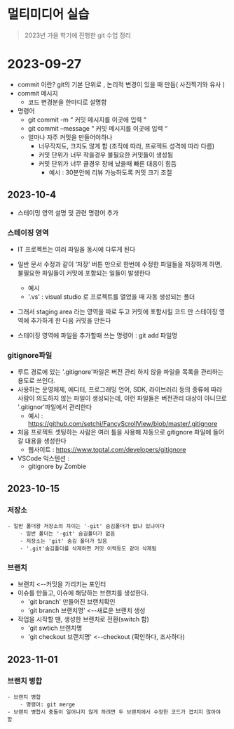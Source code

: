 # 멀티미디어 실습 

> 2023년 가을 학기에 진행한  git 수업 정리 

# 2023-09-27
- commit 이란? git의 기본 단위로 , 논리적 변경이 있을 때 만듬( 사진찍기와 유사 )
- commit 메시지 
    - 코드 변경분을 한마디로 설명함 
- 명령어
    - git commit -m “ 커밋 메시지를 이곳에 입력 “ 
    - git commit –message “  커밋 메시지를 이곳에 입력 “
    - 얼마나 자주 커밋을 만들어야하나 
        - 너무작지도, 크지도 않게 함 (조직에 따라, 프로젝트 성격에 따라 다름)
        - 커밋 단위가 너무 작을경우 불필요한 커밋들이 생성됨
        - 커밋 단위가 너무 클경우 장애 났을때 빠른 대응이 힘듬
            - 예시 : 30분안에 리뷰 가능하도록 커밋 크기 조절 

## 2023-10-4 

- 스테이밍 영역 설명 및 관련 명령어 추가 

### 스테이징 영역 
- IT 프로젝트는 여러 파일을 동시에 다루게 된다 
- 일반 문서 수정과 같이 ‘저장’ 버튼 만으로 한번에 수정한 파일들을 저장하게 하면, 불필요한 파일들이 커밋에 포함되는 일들이 발생한다 
    - 예시 
	- '.vs' : visual studio 로 프로젝트를  열었을 때 자동 생성되는 폴더 

- 그래서 staging area 라는 영역을 따로 두고 커밋에 포함시킬 코드 만 스테이징 영역에 추가하게 한 다음 커밋을 만든다
- 스테이징 영역에 파일을 추가할때 쓰는 명령어 : git add 파일명 
### gitignore파일 
- 루트 경로에 있는 '.gitignore'파일은 버전 관리 하지 않을 파일을 목록을 관리하는 용도로 쓰인다.
- 사용하는 운영체제, 에디터, 프로그래밍 언어, SDK, 라이브러리 등의 종류에 따라 사람이 의도하지 않는 파일이 생성되는데, 이런 파일들은 버전관리 대상이 아니므로 '.gitignor'파일에서 관리한다 
    - 예시 : https://github.com/setchi/FancyScrollView/blob/master/.gitignore
- 처음 프로젝트 셋팅하는 사람은 여러 틀을 사용해 자동으로 gitignore 파일에 들어갈 대용을 생성한다 
    - 웹사이트 : https://www.toptal.com/developers/gitignore
- VSCode 익스텐션 : 
    - gitignore by Zombie 

## 2023-10-15
### 저장소
    - 일반 폴더왕 저장소의 차이는 '-git' 숨김폴더가 없냐 있냐이다 
        - 일반 폴더는 '-git' 숨길폴더가 없음
        - 저장소는 'git' 숨김 폴더가 있음 
        - '.git'숨김폴더를 삭제하면 커밋 이력등도 같이 삭제됨

### 브랜치
- 브랜치 <--커밋을 가리키는 포인터
- 이슈를 만들고, 이슈에 해당하는 브랜치를 생성한다.
    - 'git branch' 만들어진 브랜치확인
    - 'git branch 브랜치명' <--새로운 브랜치 생성
- 작업을 시작할 땐, 생성한 브랜치로 전환(switch 함)
    - 'git swtich 브랜치명
    - 'git checkout 브랜치명' <--checkout (확인하다, 조사하다)  

## 2023-11-01
### 브랜치 병합
    - 브랜치 병합
        - 명령어: git merge
    - 브랜치 병합시 충돌이 일어나지 않게 하려면 두 브랜치에서 수정한 코드가 겹치지 않아야 함